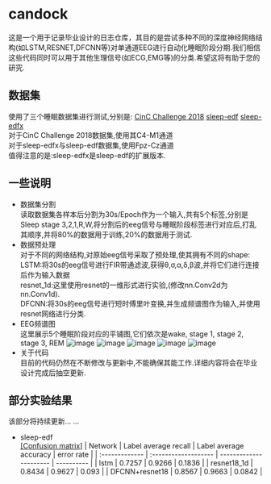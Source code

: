 # candock
这是一个用于记录毕业设计的日志仓库，其目的是尝试多种不同的深度神经网络结构(如LSTM,RESNET,DFCNN等)对单通道EEG进行自动化睡眠阶段分期.我们相信这些代码同时可以用于其他生理信号(如ECG,EMG等)的分类.希望这将有助于您的研究.<br>
## 数据集
使用了三个睡眠数据集进行测试,分别是: [CinC Challenge 2018](https://physionet.org/physiobank/database/challenge/2018/#files)   [sleep-edf](https://www.physionet.org/physiobank/database/sleep-edf/)   [sleep-edfx](https://www.physionet.org/physiobank/database/sleep-edfx/) <br>
对于CinC Challenge 2018数据集,使用其C4-M1通道<br>对于sleep-edfx与sleep-edf数据集,使用Fpz-Cz通道<br>
值得注意的是:sleep-edfx是sleep-edf的扩展版本.<br>

## 一些说明
* 数据集分割<br>
  读取数据集各样本后分割为30s/Epoch作为一个输入,共有5个标签,分别是Sleep stage 3,2,1,R,W,将分割后的eeg信号与睡眠阶段标签进行对应后,打乱其顺序,并将80%的数据用于训练,20%的数据用于测试.
* 数据预处理<br>
  对于不同的网络结构,对原始eeg信号采取了预处理,使其拥有不同的shape:<br>
  LSTM:将30s的eeg信号进行FIR带通滤波,获得θ,σ,α,δ,β波,并将它们进行连接后作为输入数据<br>
  resnet_1d:这里使用resnet的一维形式进行实验,(修改nn.Conv2d为nn.Conv1d).<br>
  DFCNN:将30s的eeg信号进行短时傅里叶变换,并生成频谱图作为输入,并使用resnet网络进行分类.<br>
* EEG频谱图<br>
  这里展示5个睡眠阶段对应的平铺图,它们依次是wake, stage 1, stage 2, stage 3, REM
  ![image](https://github.com/HypoX64/candock/blob/master/image/spectrum_wake.png)
  ![image](https://github.com/HypoX64/candock/blob/master/image/spectrum_N1.png)
  ![image](https://github.com/HypoX64/candock/blob/master/image/spectrum_N2.png)
  ![image](https://github.com/HypoX64/candock/blob/master/image/spectrum_N3.png)
  ![image](https://github.com/HypoX64/candock/blob/master/image/spectrum_REM.png)
* 关于代码<br>
  目前的代码仍然在不断修改与更新中,不能确保其能工作.详细内容将会在毕业设计完成后抽空更新.<br>
## 部分实验结果
该部分将持续更新... ...
* sleep-edf<br>
  [[Confusion matrix]](https://github.com/HypoX64/candock/blob/master/image/confusion_mat)
  | Network        | Label average recall | Label average accuracy | error rate |
  | :------------- | :------------------- | ---------------------- | ---------- |
  | lstm           | 0.7257               | 0.9266                 | 0.1836     |
  | resnet18_1d    | 0.8434               | 0.9627                 | 0.093      |
  | DFCNN+resnet18 | 0.8567               | 0.9663                 | 0.0842     |
